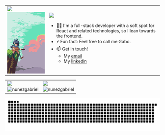 
<div align="center">
  <table>
    <tr>
      <td>
        <div align="left">
          <img src="https://visitor-badge.laobi.icu/badge?page_id=NunezGabriel.NunezGabriel&"  />
        </div>
        <div align="center">
          <img src="./assets/noodle.gif" style="width: 300px; height: 200px; object-fit: cover;" />
        </div>
      </td>
      <td>
        <img src="https://readme-typing-svg.herokuapp.com?font=Fira+Code&duration=3000&pause=1000&color=387e68&width=435&lines=Hi+there%2C+I'm+Gabriel.;Welcome+to+my+profile!">
        <ul>
          <li>🧑‍💻 I'm a full-stack developer with a soft spot for React and related technologies, so I lean towards the frontend. </li>
          <li>⚡ Fun fact: Feel free to call me Gabo.</li>
          <li>📫 Get in touch!
              <ul>
                <li>My <a href="mailto:gabriel.nunez.arenas@gmail.com">email</a></li>
                <li>My <a href="https://www.linkedin.com/feed/">linkedin</a></li>
              </ul>
          </li>
        </ul>
      </td>
    </tr>
  </table>
</div>

<div align="center">
  <table>
    <tr>
      <td>
        <img src="https://readme-typing-svg.herokuapp.com?font=Fira+Code&duration=3000&pause=1000&color=387e68&repeat=false&width=435&lines=Skills%3A">
        <br>
        <img src="https://skillicons.dev/icons?i=react,next,js,ts,django,python,html,css,tailwind,java,github,docker,jest,ruby,rails&theme=dark" alt="nunezgabriel" />
      </td>
      <td>
        <img src="https://readme-typing-svg.herokuapp.com?font=Fira+Code&duration=3000&pause=1000&color=387e68&repeat=false&width=435&lines=Stats%3A">
        <br>
        <img src="https://github-readme-stats.vercel.app/api/top-langs/?username=nunezgabriel&layout=compact&theme=tokyonight" alt="nunezgabriel" />
      </td>
    </tr>
  </table>
</div>

![snake gif](https://github.com/nunezgabriel/nunezgabriel/blob/output/github-snake-dark.svg)
